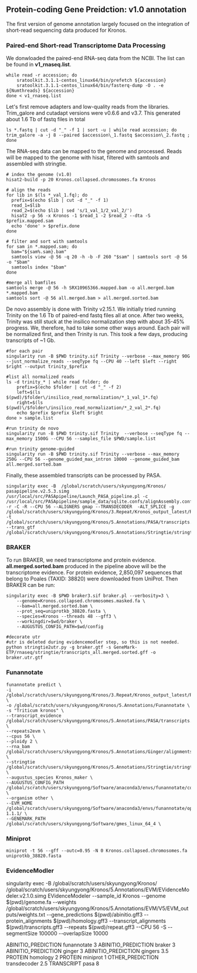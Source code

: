 
## Protein-coding Gene Preidction: v1.0 annotation

The first version of genome annotation largely focused on the integration of short-read sequencing data produced for Kronos. 

### Paired-end Short-read Transcriptome Data Processing

We donwloaded the paired-end RNA-seq data from the NCBI. The list can be found in **v1_rnaseq.list**. 
```
while read -r accession; do 
    sratoolkit.3.1.1-centos_linux64/bin/prefetch ${accession}
    sratoolkit.3.1.1-centos_linux64/bin/fasterq-dump -O . -e ${Numthreads} ${accession}
done < v1_rnaseq.list
```
Let's first remove adapters and low-quality reads from the libraries. Trim_galore and cutadapt versions were v0.6.6 and v3.7. This generated about 1.6 Tb of fastq files in total
```
ls *.fastq | cut -d "_" -f 1 | sort -u | while read accession; do trim_galore -a -j 8 --paired $accession\_1.fastq $accession\_2.fastq ; done
```

The RNA-seq data can be mapped to the genome and processed. Reads will be mapped to the genome with hisat, filtered with samtools and assembled with stringtie. 
```
# index the genome (v1.0)
hisat2-build -p 20 Kronos.collapsed.chromosomes.fa Kronos

# align the reads
for lib in $(ls *_val_1.fq); do
  prefix=$(echo $lib | cut -d "_" -f 1)
  read_1=$lib
  read_2=$(echo $lib | sed 's/1_val_1/2_val_2/')
  hisat2 -p 56 -x Kronos -1 $read_1 -2 $read_2 --dta -S $prefix.mapped.sam
  echo 'done' > $prefix.done
done

# filter and sort with samtools
for sam in *.mapped.sam; do
  bam="${sam%.sam}.bam"
  samtools view -@ 56 -q 20 -h -b -F 260 "$sam" | samtools sort -@ 56 -o "$bam"
  samtools index "$bam"
done

#merge all bamfiles
samtools merge -@ 56 -h SRX10965366.mapped.bam -o all.merged.bam *.mapped.bam
samtools sort -@ 56 all.merged.bam > all.merged.sorted.bam
```


De novo assembly is done with Trinity v2.15.1. We initially tried running Trinity on the 1.6 Tb of paired-end fastq files all at once. After two weeks, Trinity was still stuck at the insilico normalization step with about 35-45% progress. We, therefore, had to take some other ways around. Each pair will be normalized first, and then Trinity is run. This took a few days, producing transcripts of ~1 Gb. 
```
#for each pair 
singularity run -B $PWD trinity.sif Trinity --verbose --max_memory 90G --just_normalize_reads --seqType fq --CPU 40 --left $left --right $right --output trinity_$prefix

#list all normalized reads
ls -d trinity_* | while read folder; do
    prefix=$(echo $folder | cut -d "_" -f 2)
    left=$(ls $(pwd)/$folder\/insilico_read_normalization/*_1_val_1*.fq)
    right=$(ls $(pwd)\/$folder\/insilico_read_normalization/*_2_val_2*.fq)
    echo $prefix $prefix $left $right
done > sample.list

#run trinity de novo
singularity run -B $PWD trinity.sif Trinity  --verbose --seqType fq --max_memory 1500G --CPU 56 --samples_file $PWD/sample.list

#run trinity genome-guided
singularity run -B $PWD trinity.sif Trinity --verbose --max_memory 250G --CPU 56 --genome_guided_max_intron 10000 --genome_guided_bam all.merged.sorted.bam
```

Finally, these assembled transcripts can be processed by PASA.
```
singularity exec -B  /global/scratch/users/skyungyong/Kronos/ pasapipeline.v2.5.3.simg /usr/local/src/PASApipeline/Launch_PASA_pipeline.pl -c /usr/local/src/PASApipeline/sample_data/sqlite.confs/alignAssembly.config -r -C -R --CPU 56 --ALIGNERS gmap --TRANSDECODER  -ALT_SPLICE -g /global/scratch/users/skyungyong/Kronos/3.Repeat/Kronos_output_latest/RepeatMasking/Kronos.collapsed.chromosomes.masked.fa -t /global/scratch/users/skyungyong/Kronos/5.Annotations/PASA/transcripts.fasta --trans_gtf /global/scratch/users/skyungyong/Kronos/5.Annotations/Stringtie/stringtie.gtf
```


### BRAKER

To run BRAKER, we need transcriptome and protein evidence. **all.merged.sorted.bam** produced in the pipeline above will be the transcriptome evidence. For protein evidence, 2,850,097 sequences that belong to Poales (TAXID: 38820) were downloaded from UniProt. Then BRAKER can be run:

```
singularity exec -B $PWD braker3.sif braker.pl --verbosity=3 \
    --genome=Kronos.collapsed.chromosomes.masked.fa \
    --bam=all.merged.sorted.bam \
    --prot_seq=uniprotkb_38820.fasta \
    --species=Kronos --threads 48 --gff3 \
    --workingdir=$wd/braker \
    --AUGUSTUS_CONFIG_PATH=$wd/config

#decorate utr
#utr is deleted during evidencemodler step, so this is not needed.
python stringtie2utr.py -g braker.gtf -s GeneMark-ETP/rnaseq/stringtie/transcripts_all.merged.sorted.gff -o braker.utr.gtf
```

### Funannotate
```
funannotate predict \
-i /global/scratch/users/skyungyong/Kronos/3.Repeat/Kronos_output_latest/RepeatMasking/Kronos.collapsed.chromosomes.masked.fa \
-o /global/scratch/users/skyungyong/Kronos/5.Annotations/Funannotate \
-s "Triticum kronos" \
--transcript_evidence /global/scratch/users/skyungyong/Kronos/5.Annotations/PASA/transcripts.fasta \
--repeats2evm \
--cpus 56 \
--ploidy 2 \
--rna_bam /global/scratch/users/skyungyong/Kronos/5.Annotations/Ginger/alignments/all.merged.ginger.sorted.bam \
--stringtie /global/scratch/users/skyungyong/Kronos/5.Annotations/Stringtie/stringtie.gtf \
--augustus_species Kronos_maker \
--AUGUSTUS_CONFIG_PATH /global/scratch/users/skyungyong/Software/anaconda3/envs/funannotate/config/ \
--organism other \
--EVM_HOME /global/scratch/users/skyungyong/Software/anaconda3/envs/funannotate/opt/evidencemodeler-1.1.1/ \
--GENEMARK_PATH /global/scratch/users/skyungyong/Software/gmes_linux_64_4 \
```

### Miniprot

```
miniprot -t 56 --gff --outc=0.95 -N 0 Kronos.collapsed.chromosomes.fa uniprotkb_38820.fasta
```



### EvidenceModler

singularity exec -B /global/scratch/users/skyungyong/Kronos/ /global/scratch/users/skyungyong/Kronos/5.Annotations/EVM/EVidenceModeler.v2.1.0.simg EVidenceModeler --sample_id Kronos --genome $(pwd)/genome.fa --weights /global/scratch/users/skyungyong/Kronos/5.Annotations/EVM/V5/EVM_outputs/weights.txt --gene_predictions $(pwd)/abinitio.gff3 --protein_alignments $(pwd)/homology.gff3 --transcript_alignments $(pwd)/transcripts.gff3 --repeats $(pwd)/repeat.gff3 --CPU 56 -S --segmentSize 100000 --overlapSize 10000


ABINITIO_PREDICTION     funannotate   3
ABINITIO_PREDICTION     braker  3
ABINITIO_PREDICTION     ginger  3
ABINITIO_PREDICTION     gingers  3.5
PROTEIN homology        2
PROTEIN                  miniprot       1
OTHER_PREDICTION        transdecoder    2.5
TRANSCRIPT               pasa  8


